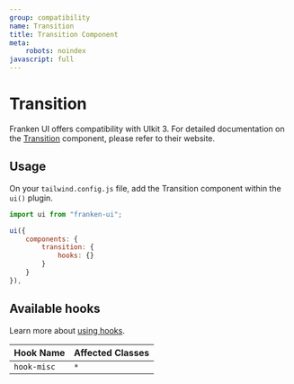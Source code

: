 ```yaml
---
group: compatibility
name: Transition
title: Transition Component
meta:
    robots: noindex
javascript: full
---
```


# Transition

Franken UI offers compatibility with UIkit 3. For detailed documentation on the <a class="font-medium underline underline-offset-4" href="https://getuikit.com/docs/transition" target="blank">Transition</a> component, please refer to their website.

## Usage

On your `tailwind.config.js` file, add the Transition component within the `ui()` plugin.

```javascript
import ui from "franken-ui";

ui({
    components: {
        transition: {
            hooks: {}
        }
    }
}),
```

## Available hooks

Learn more about [using hooks](/docs/introduction#using-hooks).

| Hook Name   | Affected Classes |
|-------------|------------------|
| `hook-misc` | `*`              |

